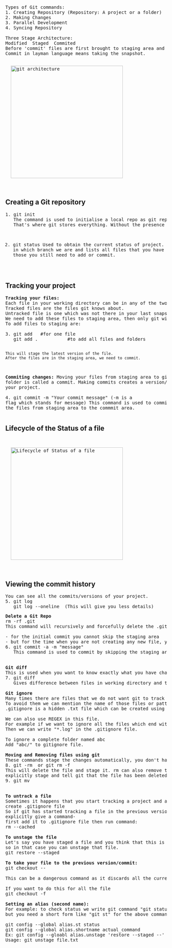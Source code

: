 <pre>
Types of Git commands:
1. Creating Repository (Repository: A project or a folder)
2. Making Changes
3. Parallel Development
4. Syncing Repository

Three Stage Architecture:
Modified  Staged  Commited
Before 'commit' files are first brought to staging area and once the commit is done it gets removed from Staging Area.
Commit in layman language means taking the snapshot.
<p>
  <img src="https://github.com/Anupriya1729/git-handbook/blob/main/images/Git%203%20stage%20architecture.png" width="350" title="git architecture">
</p>
</pre>


<h2>Creating a Git repository</h2>
<pre>
1. git init
   The command is used to initialise a local repo as git repo. This will create hidden folder called '.git'. 
   That's where git stores everything. Without the presence of .git folder the local repo is not considered as a git repo.

2. git status
   Used to obtain the current status of project. 
   It tells us in which branch we are and lists all files that you have changed or those you still need to add or commit.
</pre>

<h2>Tracking your project</h2>
<pre>
<b>Tracking your files:</b> 
Each file in your working directory can be in any of the two states: tracked or untracked.
Tracked files are the files git knows about.
Untracked file is one which was not there in your last snapshot and is not in your staging area.
We need to add these files to staging area, then only git will understand that it has to track it.
To add files to staging are:<br><br>3. git add <filename>  #for one file
   git add .           #to add all files and folders

    This will stage the latest version of the file.
    After the files are in the staging area, we need to commit.

<b>Commiting changes:</b>
Moving your files from staging area to git folder is called a commit.
Making commits creates a version/snapshot of your project. <br><br>4. git commit -m "Your commit message"
      (-m is a flag which stands for message)
      This command is used to commit. It moves the files from staging area to the commmit area.
</pre>
<h2>Lifecycle of the Status of a file</h2>
<pre>
<p>
  <img src="https://github.com/Anupriya1729/git-handbook/blob/main/images/Lifecycle%20of%20status%20of%20a%20file.jfif" width="350" title="Lifecycle of Status of a file">
</p>
</pre>

<h2>Viewing the commit history</h2>
<pre>
You can see all the commits/versions of your project.
5. git log    
   git log --oneline  (This will give you less details)
</pre>

<pre>
<b>Delete a Git Repo</b>
rm -rf .git
This command will recursively and forcefully delete the .git folder. Hence, all the versions/commits etc will be gone.

- for the initial commit you cannot skip the staging area
- but for the time when you are not creating any new file, you can skip the staging area.
6. git commit -a -m "message"
   This command is used to commit by skipping the staging area.<br>

<b>Git diff</b>
This is used when you want to know exactly what you have changed instead of names of the files that are changed.
7. git diff
   Gives difference between files in working directory and the files in the staged area.
   
<b>Git ignore</b>
Many times there are files that we do not want git to track some autogenerated files like logs, nodemodule files or build files etc
To avoid them we can mention the name of those files or pattern of files in <b>.gitignore</b> file
.gitignore is a hidden .txt file which can be created using the CLI command "touch .gitignore"

We can also use REGEX in this file.
For example if we want to ignore all the files which end with .log
Then we can write "*.log" in the .gitignore file.

To ignore a complete folder named abc
Add "abc/" to gitignore file.

<b>Moving and Removing files using git</b>
These commands stage the changes automatically, you don't have to stage explicitly.
8. git -rm <filename> or git rm -f <filename>
This will delete the file and stage it. rm can also remove the file but it will not stage it. We need to 
explicitly stage and tell git that the file has been deleted.
9. git mv <path or name of file1> <path or name of file2>


<b>To untrack a file</b>
Sometimes it happens that you start tracking a project and all the files and then in the later stage you 
create .gitignore file
So if git has started tracking a file in the previous versions then it will continue to do so until you 
explicitly give a command-
first add it to .gitignore file then run command:
rm --cached <file/folder name>

<b>To unstage the file</b>
Let's say you have staged a file and you think that this is not the right thing to commit,
so in that case you can unstage that file.
git restore --staged <filename>

<b>To take your file to the previous version/commit:</b>
git checkout -- <filename>

This can be a dangerous command as it discards all the current changes in the working directory.

If you want to do this for all the file
git checkout -f

<b>Setting an alias (second name):</b>
For example: to check status we write git command "git status"
but you need a short form like "git st" for the above command, this can be achieved using an alias.

git config --global alias.st status
git config --global alias.shortname actual_command
Ex: git config --gloabl alias.unstage 'restore --staged --'
Usage: git unstage file.txt

</pre>
